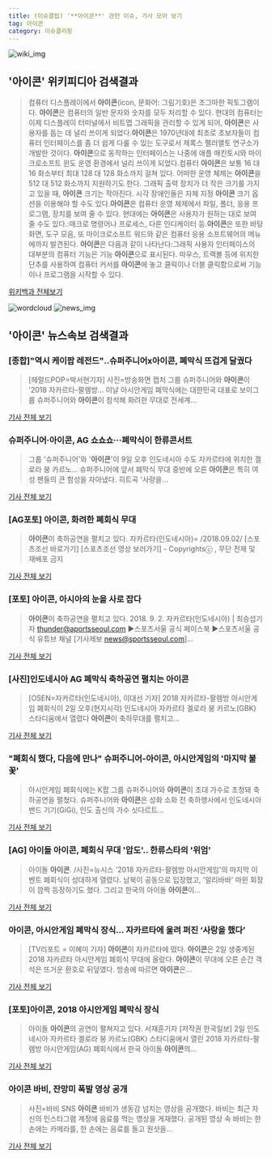 ```yaml
---
title: (이슈클립) '**아이콘**' 관련 이슈, 기사 모아 보기
tag: 아이콘
category: 이슈클리핑
---
```

![wiki_img](https://user-images.githubusercontent.com/42597476/44503234-41136a80-a6d0-11e8-9071-6fc6418eafe4.png)
## **'**아이콘**'** 위키피디아 검색결과
>컴퓨터 디스플레이에서 **아이콘**(icon, 문화어: 그림기호)은 조그마한 픽토그램이다. **아이콘**은 컴퓨터의 일반 문자와 숫자를 모두 처리할 수 있다. 현대의 컴퓨터는 이제 디스플레이 터미널에서 비트맵 그래픽을 관리할 수 있게 되어, **아이콘**은 사용자를 돕는 데 널리 쓰이게 되었다.**아이콘**은 1970년대에 최초로 초보자들이 컴퓨터 인터페이스를 좀 더 쉽게 다룰 수 있는 도구로서 제록스 팰러앨토 연구소가 개발한 것이다. **아이콘**으로 동작하는 인터페이스는 나중에 애플 매킨토시와 마이크로소프트 윈도 운영 환경에서 널리 쓰이게 되었다.컴퓨터 **아이콘**은 보통 16 대 16 화소부터 최대 128 대 128 화소까지 걸쳐 있다. 어떠한 운영 체제는 **아이콘**을 512 대 512 화소까지 지원하기도 한다. 그래픽 출력 장치가 더 작은 크기를 가지고 있을 때, **아이콘** 크기는 작아진다. 시각 장애인들은 자체 지정 **아이콘** 크기 옵션을 이용해야 할 수도 있다.**아이콘**은 컴퓨터 운영 체제에서 파일, 폴더, 응용 프로그램, 장치를 보여 줄 수 있다. 현대에는 **아이콘**은 사용자가 원하는 대로 보여 줄 수도 있다.:매크로 명령어나 프로세스, 다른 인디케이터 등.**아이콘**은 또한 바탕 화면, 도구 모음, 또 마이크로소프트 워드와 같은 컴퓨터 응용 소프트웨어의 메뉴에까지 발견된다. **아이콘**은 다음과 같이 나타난다:그래픽 사용자 인터페이스의 대부분의 컴퓨터 기능은 기능 **아이콘**으로 표시된다. 마우스, 트랙볼 등에 위치한 단추를 사용하여 컴퓨터 커서를 **아이콘**에 놓고 클릭이나 더블 클릭함으로써 기능이나 프로그램을 시작할 수 있다.

<a href="https://ko.wikipedia.org/wiki/아이콘" target="_blank">위키백과 전체보기</a>

![wordcloud](https://s3.ap-northeast-2.amazonaws.com/lyrics101-wordcloud/2018-09-03-1535908945.png)
![news_img](https://user-images.githubusercontent.com/42597476/44507050-1206f400-a6e4-11e8-8d98-7ffbfebb353f.png)
## **'**아이콘**'** 뉴스속보 검색결과
### [종합]"역시 케이팝 레전드"‥슈퍼주니어x**아이콘**, 폐막식 뜨겁게 달궜다

>[헤럴드POP=박서현기자] 사진=방송화면 캡처 그룹 슈퍼주니어와 **아이콘**이 '2018 자카르타-팔렘방... 이날 아시안게임 폐막식에는 대한민국 대표로 보이그룹 슈퍼주니어와 **아이콘**이 참석해 화려한 무대로 전세계...

<a href="http://biz.heraldcorp.com/view.php?ud=201809030020595922451_1" target="_blank">기사 전체 보기</a>

### 슈퍼주니어·**아이콘**, AG 쇼쇼쇼···폐막식이 한류콘서트

>그룹 '슈퍼주니어'와 '**아이콘**'이 9일 오후 인도네시아 수도 자카르타에 위치한 겔로라 붕 카르노... 슈퍼주니어에 앞서 폐막식 무대 중반에 오른 **아이콘**은 특히 여성 팬들의 큰 함성을 자아냈다. 히트곡 '사랑을...

<a href="http://www.newsis.com/view/?id=NISX20180902_0000407075&cID=10601&pID=10600" target="_blank">기사 전체 보기</a>

### [AG포토] **아이콘**, 화려한 폐회식 무대

>**아이콘**이 축하공연을 펼치고 있다. 자카르타(인도네시아)= /2018.09.02/ [스포츠조선 바로가기] [스포츠조선 영상 보러가기] - Copyrightsⓒ , 무단 전재 및 재배포 금지

<a href="http://sports.chosun.com/news/ntype.htm?id=201809020100015200001058&servicedate=20180902" target="_blank">기사 전체 보기</a>

### [포토] **아이콘**, 아시아의 눈을 사로 잡다

>**아이콘**이 축하공연을 펼치고 있다. 2018. 9. 2. 자카르타(인도네시아) | 최승섭기자 thunder@aportsseoul.com ▶스포츠서울 공식 페이스북 ▶스포츠서울 공식 유튜브 채널 [기사제보 news@sportsseoul.com]...

<a href="http://www.sportsseoul.com/news/read/676440" target="_blank">기사 전체 보기</a>

### [사진]인도네시아 AG 폐막식 축하공연 펼치는 **아이콘**

>[OSEN=자카르타(인도네시아), 이대선 기자] 2018 자카르타-팔렘방 아시안게임 폐회식이 2일 오후(현지시각) 인도네시아 자카르타 겔로라 붕 카르노(GBK) 스타디움에서 열렸다 **아이콘**이 축하무대를 펼치고...

<a href="http://www.osen.co.kr/article/G1110980847" target="_blank">기사 전체 보기</a>

### "폐회식 했다, 다음에 만나" 슈퍼주니어-**아이콘**, 아시안게임의 '마지막 불꽃'

>아시안게임 폐회식에는 K팝 그룹 슈퍼주니어와 **아이콘**이 초대 가수로 초청돼 축하공연을 펼쳤다. 슈퍼주니어와 **아이콘**은 성화 소화 전 축하행사에서 인도네시아 밴드 기기(GiGi), 인도 출신의 가수 싯다르트...

<a href="http://www.sedaily.com/NewsView/1S4HQ2GHR9" target="_blank">기사 전체 보기</a>

### [AG] 아이돌 **아이콘**, 폐회식 무대 '압도'.. 한류스타의 '위엄'

>아이돌 **아이콘**. /사진=뉴시스 '2018 자카르타-팔렘방 아시안게임'의 마지막 이벤트 폐회식이 성대하게 열렸다. 남북이 공동으로 입장했고, '알리바바' 마윈 회장이 깜짝 등장하기도 했다. 그리고 한국의 아이돌 **아이콘**이...

<a href="http://star.mt.co.kr/stview.php?no=2018090221265221295" target="_blank">기사 전체 보기</a>

### **아이콘**, 아시안게임 폐막식 장식... 자카르타에 울려 퍼진 ‘사랑을 했다’

>[TV리포트 = 이혜미 기자] **아이콘**이 자카르타에 떴다. **아이콘**은 2일 생중계된 2018 자카르타 아시안게임 폐회식 무대에 올랐다. **아이콘**이 무대에 오른 순간 객석은 뜨거운 환호로 뒤덮였다. 방송에 따르면 **아이콘**은...

<a href="http://www.tvreport.co.kr/?c=news&m=newsview&idx=1077868" target="_blank">기사 전체 보기</a>

### [포토]**아이콘**, 2018 아시안게임 폐막식 장식

>아이돌 **아이콘**의 공연이 펼쳐지고 있다. 서재훈기자 [저작권 한국일보] 2일 인도네시아 자카르타 겔로라 붕 카르노(GBK) 스타디움에서 열린 2018 자카르타-팔렘방 아시안게임(AG) 폐회식에서 한국 아이돌 **아이콘**의...

<a href="http://www.hankookilbo.com/v/9f597eb39bbe47379ed690fb86c401e3" target="_blank">기사 전체 보기</a>

### **아이콘** 바비, 잔망미 폭발 영상 공개

>사진=바비 SNS **아이콘** 바비가 생동감 넘치는 영상을 공개했다. 바비는 최근 자신의 인스타그램 계정에 음료를 먹는 영상을 게재했다. 공개된 영상 속 바비는 한 손에는 카메라를, 한 손에는 음료를 들고 원샷을...

<a href="http://www.nextdaily.co.kr/news/article.html?id=20180903800007" target="_blank">기사 전체 보기</a>


